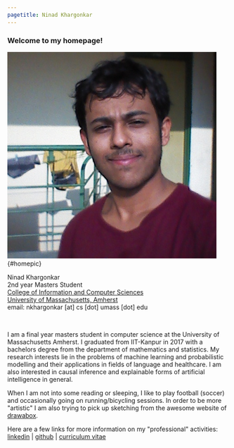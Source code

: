 ```yaml
---
pagetitle: Ninad Khargonkar
---
```


### Welcome to my homepage!

![home](./etc/ninad-home-01.jpg){#homepic}

Ninad Khargonkar  
2nd year Masters Student  
[College of Information and Computer Sciences](https://www.cics.umass.edu/)  
[University of Massachusetts, Amherst](https://www.umass.edu/)  
email: nkhargonkar [at] cs [dot] umass [dot] edu

</br>

I am a final year masters student in computer science at the University of Massachusetts Amherst. 
I graduated from IIT-Kanpur in 2017  with a bachelors degree from the department of mathematics and statistics.
My research interests lie in the problems of machine learning and  probabilistic modelling and their applications in fields
of language and healthcare. I am also interested in causal inference and explainable forms of artificial 
intelligence in general.

When I am not into some reading or sleeping, I like to play football 
(soccer) and occasionally going on running/bicycling sessions. In order to 
be more "artistic" I am also trying to pick up sketching from
the awesome website of [drawabox](https://drawabox.com/).

Here are a few links for more information on my "professional" activities:
[linkedin](https://www.linkedin.com/in/ninadkhargonkar/) |
[github](https://github.com/ninception) |
[curriculum vitae](./etc/CV_NinadKhargonkar.pdf)


